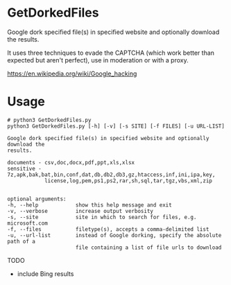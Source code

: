 # GetDorkedFiles
Google dork specified file(s) in specified website and optionally download the results.

It uses three techniques to evade the CAPTCHA (which work better than expected but aren't perfect), use in moderation or with a proxy.

https://en.wikipedia.org/wiki/Google_hacking

# Usage
```
# python3 GetDorkedFiles.py
python3 GetDorkedFiles.py [-h] [-v] [-s SITE] [-f FILES] [-u URL-LIST]

Google dork specified file(s) in specified website and optionally download the
results.

documents - csv,doc,docx,pdf,ppt,xls,xlsx
sensitive - 7z,apk,bak,bat,bin,conf,dat,db,db2,db3,gz,htaccess,inf,ini,ipa,key,
            license,log,pem,ps1,ps2,rar,sh,sql,tar,tgz,vbs,xml,zip


optional arguments:
-h, --help            show this help message and exit
-v, --verbose         increase output verbosity
-s, --site            site in which to search for files, e.g. microsoft.com
-f, --files           filetype(s), accepts a comma-delimited list
-u, --url-list        instead of Google dorking, specify the absolute path of a
                      file containing a list of file urls to download
```

TODO
- include Bing results
